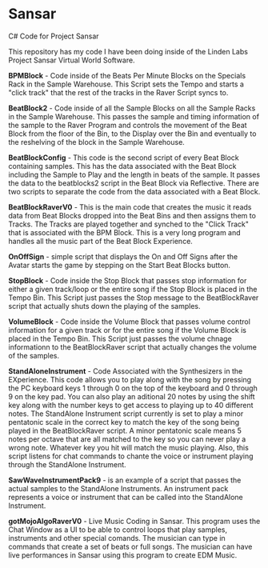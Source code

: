 # Sansar
C# Code for Project Sansar

This repository has my code I have been doing inside of the Linden Labs Project Sansar Virtual World Software.

**BPMBlock** - Code inside of the Beats Per Minute Blocks on the Specials Rack in the Sample Warehouse.  This Script sets the Tempo and starts a "click track" that the rest of the tracks in the Raver Script syncs to.

**BeatBlock2** - Code inside of all the Sample Blocks on all the Sample Racks in the Sample Warehouse.  This passes the sample and timing information of the sample to the Raver Program and controls the movement of the Beat Block from the floor of the Bin, to the Display over the Bin and eventually to the reshelving of the block in the Sample Warehouse.

**BeatBlockConfig** - This code is the second script of every Beat Block containing samples.  This has the data associated with the Beat Block including the Sample to Play and the length in beats of the sample.  It passes the data to the beatblocks2 script in the Beat Block via Reflective.  There are two scripts to separate the code from the data associated with a Beat Block.

**BeatBlockRaverV0** - This is the main code that creates the music it reads data from Beat Blocks dropped into the Beat Bins and then assigns them to Tracks.  The Tracks are played together and synched to the "Click Track" that is associated with the BPM Block.  This is a very long program and handles all the music part of the Beat Block Experience.

**OnOffSign** - simple script that displays the On and Off Signs after the Avatar starts the game by stepping on the Start Beat Blocks button.

**StopBlock** - Code inside the Stop Block that passes stop information for either a given track/loop or the entire song if the Stop Block is placed in the Tempo Bin.  This Script just passes the Stop message to the BeatBlockRaver script that actually shuts down the playing of the samples.

**VolumeBlock** - Code inside the Volume Block that passes volume control information for a given track or for the entire song if the Volume Block is placed in the Tempo Bin.  This Script just passes the volume chnage informationn to the BeatBlockRaver script that actually changes the volume of the samples.

**StandAloneInstrument** - Code Associated with the Synthesizers in the EXperience.  This code allows you to play along with the song by pressing the PC keyboard keys 1 through 0 on the top of the keyboard and 0 through 9 on the key pad.  You can also play an aditional 20 notes by using the shift key along with the number keys to get access to playing up to 40 different notes.  The StandAlone Instrument script currently is set to play a minor pentatonic scale in the correct key to match the key of the song being played in the BeatBlockRaver script.  A minor pentatonic scale means 5 notes per octave that are all matched to the key so you can never play a wrong note.  Whatever key you hit will match the music playing.  Also, this script listens for chat commands to chante the voice or instrument playing through the StandAlone Instrument.  

**SawWaveInstrumentPack9** - is an example of a script that passes the actual samples to the StandAlone Instruments.  An instrument pack represents a voice or instrument that can be called into the StandAlone Instrument.  

**gotMojoAlgoRaverV0** - Live Music Coding in Sansar.  This program uses the Chat Window as a UI to be able to control loops that play samples, instruments and other special comands.  The musician can type in commands that create a set of beats or full songs.  The musician can have live performances in Sansar using this program to create EDM Music.


